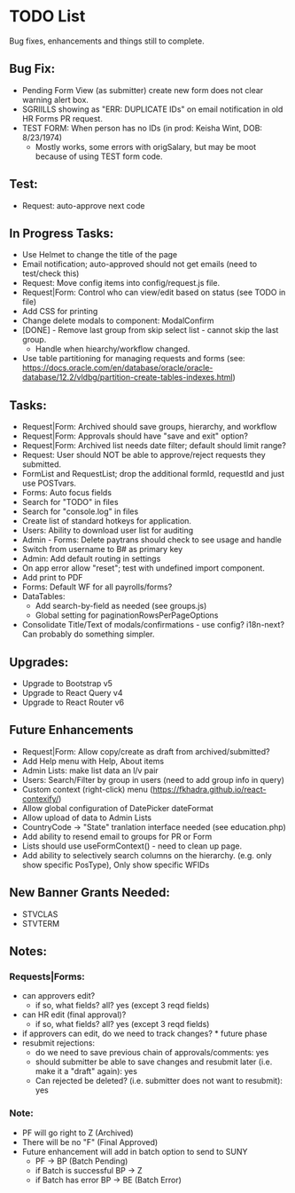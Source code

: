 # TODO List
Bug fixes, enhancements and things still to complete.

## Bug Fix:
  * Pending Form View (as submitter) create new form does not clear warning alert box.
  * SGRIILLS showing as "ERR: DUPLICATE IDs" on email notification in old HR Forms PR request.
  * TEST FORM: When person has no IDs (in prod: Keisha Wint, DOB: 8/23/1974)
    - Mostly works, some errors with origSalary, but may be moot because of using TEST form code.

## Test:
  * Request: auto-approve next code

## In Progress Tasks:
  * Use Helmet to change the title of the page
  * Email notification; auto-approved should not get emails (need to test/check this)
  * Request: Move config items into config/request.js file.
  * Request|Form: Control who can view/edit based on status (see TODO in file)
  * Add CSS for printing
  * Change delete modals to component: ModalConfirm
  * [DONE] - Remove last group from skip select list - cannot skip the last group.
    - Handle when hiearchy/workflow changed.
  * Use table partitioning for managing requests and forms (see: https://docs.oracle.com/en/database/oracle/oracle-database/12.2/vldbg/partition-create-tables-indexes.html)
  
## Tasks: 
  * Request|Form: Archived should save groups, hierarchy, and workflow
  * Request|Form: Approvals should have "save and exit" option?
  * Request|Form: Archived list needs date filter; default should limit range?
  * Request: User should NOT be able to approve/reject requests they submitted.
  * FormList and RequestList; drop the additional formId, requestId and just use POSTvars.
  * Forms: Auto focus fields
  * Search for "TODO" in files
  * Search for "console.log" in files
  * Create list of standard hotkeys for application.
  * Users: Ability to download user list for auditing
  * Admin - Forms: Delete paytrans should check to see usage and handle
  * Switch from username to B# as primary key
  * Admin: Add default routing in settings
  * On app error allow "reset"; test with undefined import component.
  * Add print to PDF
  * Forms: Default WF for all payrolls/forms?
  * DataTables:
    - Add search-by-field as needed (see groups.js)
    - Global setting for paginationRowsPerPageOptions
  * Consolidate Title/Text of modals/confirmations - use config? i18n-next?  Can probably do something simpler.

## Upgrades:
  * Upgrade to Bootstrap v5
  * Upgrade to React Query v4
  * Upgrade to React Router v6

## Future Enhancements
  * Request|Form: Allow copy/create as draft from archived/submitted?
  * Add Help menu with Help, About items
  * Admin Lists: make list data an l/v pair
  * Users: Search/Filter by group in users (need to add group info in query)
  * Custom context (right-click) menu (https://fkhadra.github.io/react-contexify/)
  * Allow global configuration of DatePicker dateFormat
  * Allow upload of data to Admin Lists
  * CountryCode -> "State" tranlation interface needed (see education.php)
  * Add ability to resend email to groups for PR or Form
  * Lists should use useFormContext() - need to clean up page.
  * Add ability to selectively search columns on the hierarchy. (e.g. only show specific PosType), Only show specific WFIDs

## New Banner Grants Needed:
  * STVCLAS
  * STVTERM

## Notes:
### Requests|Forms: 
  * can approvers edit?
    * if so, what fields? all? yes (except 3 reqd fields)
  * can HR edit (final approval)?
    * if so, what fields? all? yes (except 3 reqd fields)
  * if approvers can edit, do we need to track changes?
        * future phase
  * resubmit rejections: 
    * do we need to save previous chain of approvals/comments: yes
    * should submitter be able to save changes and resubmit later (i.e. make it a "draft" again): yes
    * Can rejected be deleted? (i.e. submitter does not want to resubmit): yes

### Note: 
  * PF will go right to Z (Archived)
  * There will be no "F" (Final Approved)
  * Future enhancement will add in batch option to send to SUNY
    * PF -> BP (Batch Pending)
    * if Batch is successful BP -> Z
    * if Batch has error BP -> BE (Batch Error)

